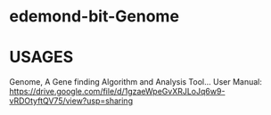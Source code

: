 # edemond-bit-Genome
# USAGES
Genome, A Gene finding Algorithm and Analysis Tool... User Manual: https://drive.google.com/file/d/1gzaeWpeGvXRJLoJq6w9-vRDOtyftQV75/view?usp=sharing

